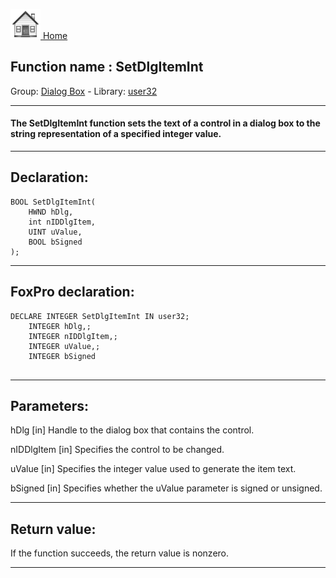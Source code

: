 [<img src="../../images/home.png"> Home ](https://github.com/VFPX/Win32API)  

## Function name : SetDlgItemInt
Group: [Dialog Box](../../functions_group.md#Dialog_Box)  -  Library: [user32](../../../libraries.md#user32)  
***  


#### The SetDlgItemInt function sets the text of a control in a dialog box to the string representation of a specified integer value. 
***  


## Declaration:
```foxpro  
BOOL SetDlgItemInt(
	HWND hDlg,
	int nIDDlgItem,
	UINT uValue,
	BOOL bSigned
);  
```  
***  


## FoxPro declaration:
```foxpro  
DECLARE INTEGER SetDlgItemInt IN user32;
	INTEGER hDlg,;
	INTEGER nIDDlgItem,;
	INTEGER uValue,;
	INTEGER bSigned
  
```  
***  


## Parameters:
hDlg
[in] Handle to the dialog box that contains the control. 

nIDDlgItem
[in] Specifies the control to be changed. 

uValue
[in] Specifies the integer value used to generate the item text. 

bSigned
[in] Specifies whether the uValue parameter is signed or unsigned.  
***  


## Return value:
If the function succeeds, the return value is nonzero.  
***  

